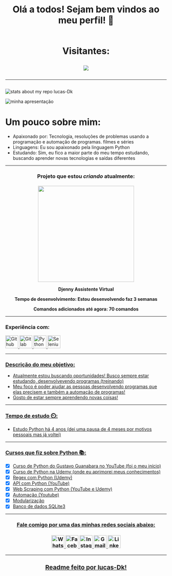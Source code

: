 <h1 align="center"
    <p>
Olá a todos! Sejam bem vindos ao meu perfil! 👋
<br>
<br>
<p align="center">Visitantes:</p>
<p align="center"><img align="center"src="https://profile-counter.glitch.me/lucas-Dk/count.svg"/></p>
   </p><hr>
   
</h1>

![stats about my repo lucas-Dk](https://github-readme-stats.vercel.app/api?username=lucas-Dk&show_icons=true&theme=radical)

![minha apresentação](https://img.shields.io/static/v1?label=SOBRE-MIM&message=GITHUB&color=<COLOR>&style=<STYLE>&logo=<LOGO>)

# Um pouco sobre mim:
- Apaixonado por: Tecnologia, resoluções de problemas usando a programação e automação de programas. filmes e séries
- Linguagens: Eu sou apaixonado pela linguagem Python
- Estudando: Sim, eu fico a maior parte do meu tempo estudando, buscando aprender novas tecnologias e saídas diferentes
<hr>

<b><h3><p align="center">Projeto que estou *criando* atualmente:</b></h3></p>

<h4 align="center">
    <img src="https://uploaddeimagens.com.br/images/003/451/631/original/Assistente.png?1632757995" width="300" heigth="300"/>
    <p>Djenny Assistente Virtual</p>
    <p>Tempo de desenvolvimento: Estou desenvolvendo faz 3 semanas</p>
    <p>Comandos adicionados até agora: 70 comandos</p>
<hr>

### Experiência com:
<a href="https://github.com/lucas-Dk" target="_blank"/> <img src="https://cdn.icon-icons.com/icons2/936/PNG/512/github-logo_icon-icons.com_73546.png" alt="Github" width="40" heigth="40"/>
<a href="https://about.gitlab.com" target="_blank"/> <img src="https://seeklogo.com/images/G/gitlab-logo-757620E430-seeklogo.com.png" alt="Gitlab" width="40" height="40"/>
<a href="https://www.python.org/" target="_blank"/> <img src="https://cdn.icon-icons.com/icons2/112/PNG/512/python_18894.png" alt="Python" width="40" heigth="40"/>
<a href="https://pypi.org/project/selenium/" target="_blank"/> <img src="https://icon-library.com/images/selenium-icon/selenium-icon-12.jpg" alt="Selenium" width="40" heigth="40"/>

<hr>

### Descrição do meu objetivo:
- Atualmente estou buscando oportunidades! Busco sempre estar estudando, desenvolvevendo programas (treinando)
- Meu foco é poder ajudar as pessoas desenvolvendo programas que elas precisem e também a automação de programas!
- Gosto de estar sempre aprendendo novas coisas!
<hr>

### Tempo de estudo ⏲️:
- Estudo Python há 4 anos (dei uma pausa de 4 meses por motivos pessoais mas já voltei)
<hr>

### Cursos que fiz sobre Python 📚:

- [x] Curso de Python do Gustavo Guanabara no YouTube (foi o meu início)
- [x] Curso de Python na Udemy (onde eu aprimorei meus conhecimentos)
- [x] Regex com Python (Udemy)
- [x] API com Python (YouTube)
- [x] Web Scraping com Python (YouTube e Udemy)
- [x] Automação (Youtube)
- [x] Modularização
- [x] Banco de dados SQLite3

<hr>
<h3 align="center">
    <p><u> Fale comigo por uma das minhas redes sociais abaixo: </u></p>
</h3>

<h3 align="center"/>
<a href="https://wa.me/5531986802198" target="_blank"> <img src="https://image.flaticon.com/icons/png/512/1384/1384055.png" alt="Whatsapp" width="40" heigth="40"/>
<a href="https://www.facebook.com/Walker.Lxrd/" target="_blank"> <img src="https://image.flaticon.com/icons/png/512/733/733547.png" alt="Facebook" width="40" heigth="40"/>
<a href="https://www.instagram.com/lbss_x/" target="_blank"> <img src="https://image.flaticon.com/icons/png/512/174/174855.png" alt="Instagram" width="40" heigth="40"/>
<a href="https://mail.google.com/mail/u/0/" target="_blank"> <img src="https://image.flaticon.com/icons/png/512/281/281769.png" alt="Gmail" width="40" heigth="40"/>
<a href="https://www.linkedin.com/in/lucas-silva-32058421a/" target="_blank"> <img src="https://image.flaticon.com/icons/png/512/174/174857.png" alt="Linkedin" width="40" heigth="40"/>
<hr>
<h3 align="center">
    <p><u> Readme feito por lucas-Dk! </u></p>
</h3>
